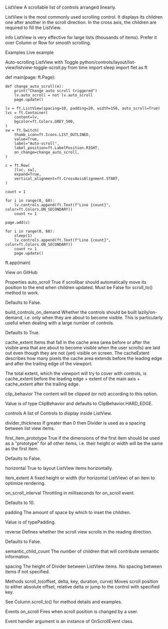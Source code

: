 ListView
A scrollable list of controls arranged linearly.

ListView is the most commonly used scrolling control. It displays its children one after another in the scroll direction. In the cross axis, the children are required to fill the ListView.

info
ListView is very effective for large lists (thousands of items). Prefer it over Column or Row for smooth scrolling.

Examples
Live example

Auto-scrolling ListView with Toggle
python/controls/layout/list-view/listview-toggle-scroll.py
from time import sleep
import flet as ft


def main(page: ft.Page):

    def change_auto_scroll(e):
        print("Change auto scroll triggered")
        lv.auto_scroll = not lv.auto_scroll
        page.update()

    lv = ft.ListView(spacing=10, padding=20, width=150, auto_scroll=True)
    lvc = ft.Container(
        content=lv,
        bgcolor=ft.Colors.GREY_500,
    )
    sw = ft.Switch(
        thumb_icon=ft.Icons.LIST_OUTLINED,
        value=True,
        label="Auto-scroll",
        label_position=ft.LabelPosition.RIGHT,
        on_change=change_auto_scroll,
    )

    c = ft.Row(
        [lvc, sw],
        expand=True,
        vertical_alignment=ft.CrossAxisAlignment.START,
    )

    count = 1

    for i in range(0, 60):
        lv.controls.append(ft.Text(f"Line {count}", color=ft.Colors.ON_SECONDARY))
        count += 1

    page.add(c)

    for i in range(0, 60):
        sleep(1)
        lv.controls.append(ft.Text(f"Line {count}", color=ft.Colors.ON_SECONDARY))
        count += 1
        page.update()


ft.app(main)

View on GitHub

Properties
auto_scroll
True if scrollbar should automatically move its position to the end when children updated. Must be False for scroll_to() method to work.

Defaults to False.

build_controls_on_demand
Whether the controls should be built lazily/on-demand, i.e. only when they are about to become visible. This is particularly useful when dealing with a large number of controls.

Defaults to True.

cache_extent
Items that fall in the cache area (area before or after the visible area that are about to become visible when the user scrolls) are laid out even though they are not (yet) visible on screen. The cacheExtent describes how many pixels the cache area extends before the leading edge and after the trailing edge of the viewport.

The total extent, which the viewport will try to cover with controls, is cache_extent before the leading edge + extent of the main axis + cache_extent after the trailing edge.

clip_behavior
The content will be clipped (or not) according to this option.

Value is of type ClipBehavior and defaults to ClipBehavior.HARD_EDGE.

controls
A list of Controls to display inside ListView.

divider_thickness
If greater than 0 then Divider is used as a spacing between list view items.

first_item_prototype
True if the dimensions of the first item should be used as a "prototype" for all other items, i.e. their height or width will be the same as the first item.

Defaults to False.

horizontal
True to layout ListView items horizontally.

item_extent
A fixed height or width (for horizontal ListView) of an item to optimize rendering.

on_scroll_interval
Throttling in milliseconds for on_scroll event.

Defaults to 10.

padding
The amount of space by which to inset the children.

Value is of typePadding.

reverse
Defines whether the scroll view scrolls in the reading direction.

Defaults to False.

semantic_child_count
The number of children that will contribute semantic information.

spacing
The height of Divider between ListView items. No spacing between items if not specified.

Methods
scroll_to(offset, delta, key, duration, curve)
Moves scroll position to either absolute offset, relative delta or jump to the control with specified key.

See Column.scroll_to() for method details and examples.

Events
on_scroll
Fires when scroll position is changed by a user.

Event handler argument is an instance of OnScrollEvent class.